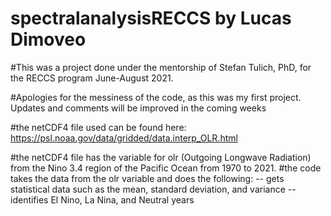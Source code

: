 # spectralanalysisRECCS by Lucas Dimoveo

#This was a project done under the mentorship of Stefan Tulich, PhD, for the RECCS program June-August 2021.

#Apologies for the messiness of the code, as this was my first project. Updates and comments will be improved in the coming weeks

#the netCDF4 file used can be found here: https://psl.noaa.gov/data/gridded/data.interp_OLR.html

#the netCDF4 file has the variable for olr (Outgoing Longwave Radiation) from the Nino 3.4 region of the Pacific Ocean from 1970 to 2021.
#the code takes the data from the olr variable and does the following:
      -- gets statistical data such as the mean, standard deviation, and variance
      -- identifies El Nino, La Nina, and Neutral years 
